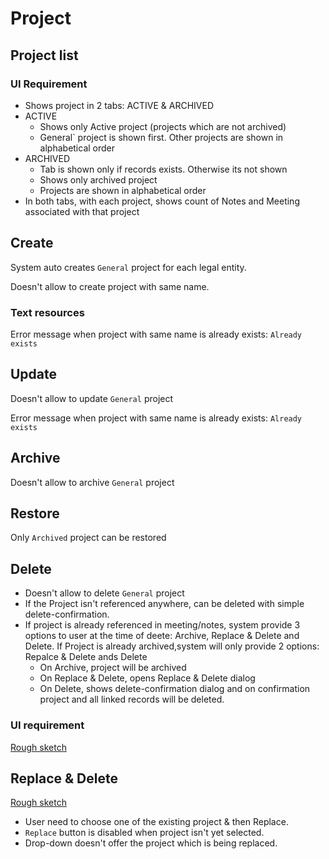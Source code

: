 # Project

## Project list

### UI Requirement

- Shows project in 2 tabs: ACTIVE & ARCHIVED
- ACTIVE
  - Shows only Active project (projects which are not archived)
  - General` project is shown first. Other projects are shown in alphabetical order
- ARCHIVED
  - Tab is shown only if records exists. Otherwise its not shown
  - Shows only archived project
  - Projects are shown in alphabetical order
- In both tabs, with each project, shows count of Notes and Meeting associated with that project

## Create

System auto creates `General` project for each legal entity.

Doesn't allow to create project with same name.

### Text resources

Error message when project with same name is already exists: `Already exists`

## Update

Doesn't allow to update `General`  project

Error message when project with same name is already exists: `Already exists`

## Archive

Doesn't allow to archive `General`  project

## Restore

Only `Archived` project can be restored

## Delete

- Doesn't allow to delete `General`  project
- If the Project isn't referenced anywhere, can be deleted with simple delete-confirmation.
- If project is already referenced in meeting/notes, system provide 3 options to user at the time of deete:  Archive, Replace & Delete and Delete. If Project is already archived,system will only provide 2 options: Repalce & Delete ands Delete
  - On Archive, project will be archived
  - On Replace & Delete, opens Replace & Delete dialog
  - On Delete, shows delete-confirmation dialog and on confirmation project and all linked records will be deleted. 

### UI requirement

[Rough sketch](https://drive.google.com/file/d/1zBeq2yyfrxrqHFt7UwKFFP5y_MEp6In-/view)

## Replace & Delete

[Rough sketch](https://drive.google.com/file/d/1lH2n3H2rXJiyFC7G-2uAEZdYVZZj2FDj/view)

- User need to choose one of the existing project & then Replace.
- `Replace` button is disabled when project isn't yet selected.
- Drop-down doesn't offer the project which is being replaced.

